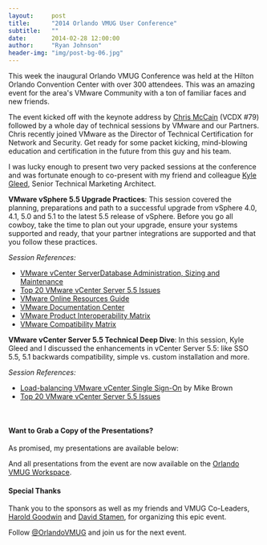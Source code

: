 ```yaml
---
layout:     post
title:      "2014 Orlando VMUG User Conference"
subtitle:   ""
date:       2014-02-28 12:00:00
author:     "Ryan Johnson"
header-img: "img/post-bg-06.jpg"
---
```


<p>This week the inaugural Orlando VMUG Conference was held at the Hilton Orlando Convention Center with over 300 attendees. This was an amazing event for the area's VMware Community with a ton of familiar faces and new friends.</p>

<p>The event kicked off with the keynote address by <a href="https://twitter.com/hcmccain" onclick="_gaq.push(['_trackEvent', 'outbound-article', 'https://twitter.com/hcmccain', 'Chris McCain']);"  target="_blank">Chris McCain</a> (VCDX #79) followed by a whole day of technical sessions by VMware and our Partners. Chris recently joined VMware as the Director of Technical Certification for Network and Security. Get ready for some packet kicking, mind-blowing education and certification in the future from this guy and his team.</p>

<p>I was lucky enough to present two very packed sessions at the conference and was fortunate enough to co-present with my friend and colleague <a href="http://blogs.vmware.com/vsphere/author/kyle_gleed" onclick="_gaq.push(['_trackEvent', 'outbound-article', 'http://blogs.vmware.com/vsphere/author/kyle_gleed', 'Kyle Gleed']);"  target="_blank">Kyle Gleed</a>, Senior Technical Marketing Architect.</p>

<p><strong>VMware vSphere 5.5 Upgrade Practices</strong>: This session covered the planning, preparations and path to a successful upgrade from vSphere 4.0, 4.1, 5.0 and 5.1 to the latest 5.5 release of vSphere. Before you go all cowboy, take the time to plan out your upgrade, ensure your systems supported and ready, that your partner integrations are supported and that you follow these practices.</p>

<p><em>Session References:</em></p>
<ul>
<li> <a href="http://tenthirtyam.org/vmware-vcenter-server-and-update-manager-administration-sizing-and-maintenance/" onclick="_gaq.push(['_trackEvent', 'outbound-article-int', 'http://tenthirtyam.org/vmware-vcenter-server-and-update-manager-administration-sizing-and-maintenance/', 'VMware vCenter ServerDatabase Administration, Sizing and Maintenance']);" title="VMware vCenter Server and Update Manager – Administration, Sizing and Maintenance"  target="_blank">VMware vCenter ServerDatabase Administration, Sizing and Maintenance</a></li>
<li><a href="http://blogs.vmware.com/kb/2014/02/top-20-vcenter-server-5-5-issues.html" onclick="_gaq.push(['_trackEvent', 'outbound-article', 'http://blogs.vmware.com/kb/2014/02/top-20-vcenter-server-5-5-issues.html', 'Top 20 VMware vCenter Server 5.5 Issues']);"  target="_blank">Top 20 VMware vCenter Server 5.5 Issues</a></li>
<li><a href="http://tenthirtyam.org/vmware/" onclick="_gaq.push(['_trackEvent', 'outbound-article-int', 'http://tenthirtyam.org/vmware/', 'VMware Online Resources Guide']);" title="VMware Online Resources Guide"  target="_blank">VMware Online Resources Guide</a></li>
<li><a href="http://www.vmware.com/go/docs/" onclick="_gaq.push(['_trackEvent', 'outbound-article', 'http://www.vmware.com/go/docs/', 'VMware Documentation Center']);"  target="_blank">VMware Documentation Center</a></li>
<li><a href="http://www.vmware.com/go/inteop" onclick="_gaq.push(['_trackEvent', 'outbound-article', 'http://www.vmware.com/go/inteop', 'VMware Product Interoperability Matrix']);"  target="_blank">VMware Product Interoperability Matrix</a></li>
<li><a href="http://www.vmware.com/go/compatability/" onclick="_gaq.push(['_trackEvent', 'outbound-article', 'http://www.vmware.com/go/compatability/', 'VMware Compatibility Matrix']);"  target="_blank">VMware Compatibility Matrix</a></li>
</ul>

<p><strong>VMware vCenter Server 5.5 Technical Deep Dive</strong>: In this session, Kyle Gleed and I discussed the enhancements in vCenter Server 5.5: like SSO 5.5, 5.1 backwards compatibility, simple vs. custom installation and more.</p>

<p><em>Session References:</em></p>

<ul>
<li><a href="http://blogs.vmware.com/vsphere/2013/12/load-balancing-vcenter-single-sign-on.html" onclick="_gaq.push(['_trackEvent', 'outbound-article', 'http://blogs.vmware.com/vsphere/2013/12/load-balancing-vcenter-single-sign-on.html', 'Load-balancing VMware vCenter Single Sign-On']);"  target="_blank">Load-balancing VMware vCenter Single Sign-On</a> by Mike Brown</li>
<li><a href="http://blogs.vmware.com/kb/2014/02/top-20-vcenter-server-5-5-issues.html" onclick="_gaq.push(['_trackEvent', 'outbound-article', 'http://blogs.vmware.com/kb/2014/02/top-20-vcenter-server-5-5-issues.html', 'Top 20 VMware vCenter Server 5.5 Issues']);"  target="_blank">Top 20 VMware vCenter Server 5.5 Issues</a></li>
</ul>

<p>&nbsp;</p>

<h4>Want to Grab a Copy of the Presentations?</h4>

<p>As promised, my presentations are available below:</p>

<p><script async class="speakerdeck-embed" data-id="ab2229e0ce470131f20716308848c4b8" data-ratio="1.29456384323641" src="//speakerdeck.com/assets/embed.js"></script></p>
<p><script async class="speakerdeck-embed" data-id="d5969760ce4701316bf61e853270e897" data-ratio="1.41241379310345" src="//speakerdeck.com/assets/embed.js"></script></p>
<p>And all presentations from the event are now available on the <a href="http://www.vmug.com/p/do/sd/sid=2193&amp;type=0" onclick="_gaq.push(['_trackEvent', 'outbound-article', 'http://www.vmug.com/p/do/sd/sid=2193&amp;type=0', 'Orlando VMUG Workspace']);"  target="_blank">Orlando VMUG Workspace</a>.</p>

<h4>Special Thanks</h4>

<p>Thank you to the sponsors as well as my friends and VMUG Co-Leaders, <a href="http://www.twitter.com/vHaroldGoodwin" onclick="_gaq.push(['_trackEvent', 'outbound-article', 'http://www.twitter.com/vHaroldGoodwin', 'Harold Goodwin']);"  target="_blank">Harold Goodwin</a> and <a href="https://twitter.com/iamddavee" onclick="_gaq.push(['_trackEvent', 'outbound-article', 'https://twitter.com/iamddavee', 'David Stamen']);"  target="_blank">David Stamen</a>, for organizing this epic event.</p>

<p>Follow <a href="https://twitter.com/OrlandoVMUG" onclick="_gaq.push(['_trackEvent', 'outbound-article', 'https://twitter.com/OrlandoVMUG', '@OrlandoVMUG']);"  target="_blank">@OrlandoVMUG</a> and join us for the next event.</p>